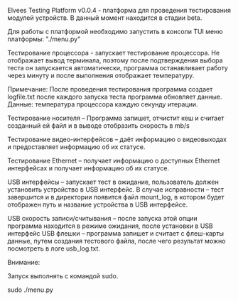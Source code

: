 ﻿Elvees Testing Platform v0.0.4 - платформа для проведения тестирования модулей устройств. В данный момент находится в стадии beta.

Для работы с платформой необходимо запустить в консоли TUI меню платформы:
"./menu.py"

Тестирование процессора - запускает тестирование процессора. Не отображает вывод терминала, поэтому после подтверждения выбора теста он запускается автоматически, программа останавливает работу через минуту и после выполнения отображает температуру.

Примечание: После проведения тестирования программа создает logfile.txt после каждого запуска теста программа обновляет данные. Данные: температура процессора каждую секунду итерации.

Тестирование носителя – Программа запишет, отчистит кеш и считает созданный ей файл и в выводе отобразить скорость в mb/s

Тестирование видео-интерфейсов – даёт информацию о видеовыходах и предоставляет информацию об их статусе.

Тестирование Ethernet – получает информацию о доступных Ethernet интерфейсах и получает информацию об их статусе.

USB интерфейсы – запускает тест в ожидание, пользователь должен установить устройство в USB интерфейс. В случае исправности – тест завершится и в директории появится файл mount_log, в котором будет отображен путь и название устройства в USB интерфейсе.

USB скорость записи/считывания – после запуска этой опции программа находится в режиме ожидания, после установки в USB интерфейс USB флешки – программа запишет и считает с флеш-карты данные, путем создания тестового файла, после чего результат можно посмотреть в логе usb_log.txt.

Внимание:

Запуск выполнять с командой sudo.

sudo ./menu.py
